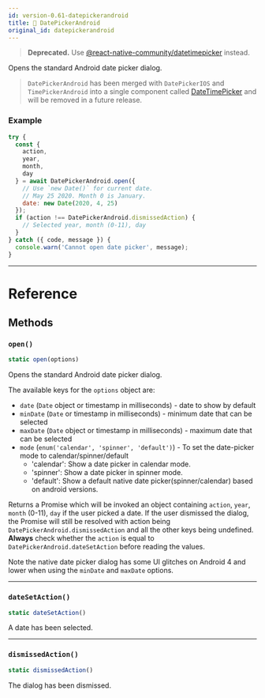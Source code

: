 ```yaml
---
id: version-0.61-datepickerandroid
title: 🚧 DatePickerAndroid
original_id: datepickerandroid
---
```


> **Deprecated.** Use [@react-native-community/datetimepicker](https://github.com/react-native-community/react-native-datetimepicker) instead.

Opens the standard Android date picker dialog.

> `DatePickerAndroid` has been merged with `DatePickerIOS` and `TimePickerAndroid` into a single component called [DateTimePicker](https://github.com/react-native-community/react-native-datetimepicker#react-native-datetimepicker) and will be removed in a future release.

### Example

```jsx
try {
  const {
    action,
    year,
    month,
    day
  } = await DatePickerAndroid.open({
    // Use `new Date()` for current date.
    // May 25 2020. Month 0 is January.
    date: new Date(2020, 4, 25)
  });
  if (action !== DatePickerAndroid.dismissedAction) {
    // Selected year, month (0-11), day
  }
} catch ({ code, message }) {
  console.warn('Cannot open date picker', message);
}
```

---

# Reference

## Methods

### `open()`

```jsx
static open(options)
```

Opens the standard Android date picker dialog.

The available keys for the `options` object are:

- `date` (`Date` object or timestamp in milliseconds) - date to show by default
- `minDate` (`Date` or timestamp in milliseconds) - minimum date that can be selected
- `maxDate` (`Date` object or timestamp in milliseconds) - maximum date that can be selected
- `mode` (`enum('calendar', 'spinner', 'default')`) - To set the date-picker mode to calendar/spinner/default
  - 'calendar': Show a date picker in calendar mode.
  - 'spinner': Show a date picker in spinner mode.
  - 'default': Show a default native date picker(spinner/calendar) based on android versions.

Returns a Promise which will be invoked an object containing `action`, `year`, `month` (0-11), `day` if the user picked a date. If the user dismissed the dialog, the Promise will still be resolved with action being `DatePickerAndroid.dismissedAction` and all the other keys being undefined. **Always** check whether the `action` is equal to `DatePickerAndroid.dateSetAction` before reading the values.

Note the native date picker dialog has some UI glitches on Android 4 and lower when using the `minDate` and `maxDate` options.

---

### `dateSetAction()`

```jsx
static dateSetAction()
```

A date has been selected.

---

### `dismissedAction()`

```jsx
static dismissedAction()
```

The dialog has been dismissed.
